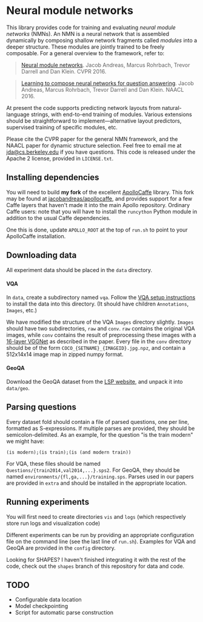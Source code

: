 # Neural module networks

This library provides code for training and evaluating _neural module networks_
(NMNs). An NMN is a neural network that is assembled dynamically by composing
shallow network fragments called _modules_ into a deeper structure. These
modules are jointly trained to be freely composable. For a general overview to
the framework, refer to:

> [Neural module networks](http://arxiv.org/abs/1511.02799).
> Jacob Andreas, Marcus Rohrbach, Trevor Darrell and Dan Klein.
> CVPR 2016. <br>

> [Learning to compose neural networks for question
> answering](http://arxiv.org/abs/1601.01705).
> Jacob Andreas, Marcus Rohrbach, Trevor Darrell and Dan Klein.
> NAACL 2016.

At present the code supports predicting network layouts from natural-language
strings, with end-to-end training of modules. Various extensions should be
straightforward to implement&mdash;alternative layout predictors, supervised
training of specific modules, etc. 

Please cite the CVPR paper for the general NMN framework, and the NAACL paper
for dynamic structure selection. Feel free to email me at
[jda@cs.berkeley.edu](mailto:jda@cs.berkeley.edu) if you have questions.  This
code is released under the Apache 2 license, provided in `LICENSE.txt`.

## Installing dependencies

You will need to build **my fork** of the excellent
[ApolloCaffe](http://apollocaffe.com/) library. This fork may be found at
[jacobandreas/apollocaffe](https://github.com/jacobandreas/apollocaffe), and 
provides support for a few Caffe layers that haven't made it into the main 
Apollo repository. Ordinary Caffe users: note that you will have to install the
`runcython` Python module in addition to the usual Caffe dependencies.

One this is done, update `APOLLO_ROOT` at the top of `run.sh` to point to your
ApolloCaffe installation. 

## Downloading data

All experiment data should be placed in the `data` directory.

#### VQA

In `data`, create a subdirectory named `vqa`. Follow the [VQA setup
instructions](https://github.com/VT-vision-lab/VQA/blob/master/README.md) to
install the data into this directory. (It should have children `Annotations`,
`Images`, etc.)

We have modified the structure of the VQA `Images` directory slightly. `Images`
should have two subdirectories, `raw` and `conv`. `raw` contains the original
VQA images, while `conv` contains the result of preprocessing these images with
a [16-layer VGGNet](http://www.robots.ox.ac.uk/~vgg/research/very_deep/) as
described in the paper. Every file in the `conv` directory should be of the form
`COCO_{SETNAME}_{IMAGEID}.jpg.npz`, and contain a 512x14x14 image map in zipped 
numpy format.

#### GeoQA

Download the GeoQA dataset from the [LSP
website](http://rtw.ml.cmu.edu/tacl2013_lsp/), and unpack it into `data/geo`.

## Parsing questions

Every dataset fold should contain a file of parsed questions, one per line,
formatted as S-expressions. If multiple parses are provided, they should be
semicolon-delimited. As an example, for the question "is the train modern" we
might have:

    (is modern);(is train);(is (and modern train))

For VQA, these files should be named `Questions/{train2014,val2014,...}.sps2`.
For GeoQA, they should be named `environments/{fl,ga,...}/training.sps`. Parses
used in our papers are provided in `extra` and should be installed in the
appropriate location.

## Running experiments

You will first need to create directories `vis` and `logs` (which respectively
store run logs and visualization code)

Different experiments can be run by providing an appropriate configuration file
on the command line (see the last line of `run.sh`). Examples for VQA and GeoQA
are provided in the `config` directory.

Looking for SHAPES? I haven't finished integrating it with the rest of the code, 
check out the `shapes` branch of this repository for data and code.

## TODO

- Configurable data location
- Model checkpointing
- Script for automatic parse construction
